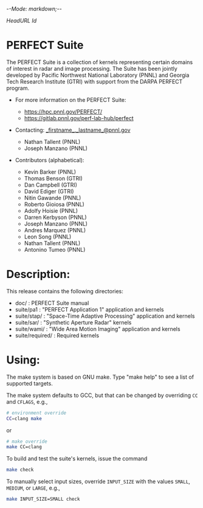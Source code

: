 -*-Mode: markdown;-*-

$HeadURL$
$Id$

PERFECT Suite
=============================================================================

The PERFECT Suite is a collection of kernels representing certain
domains of interest in radar and image processing.  The Suite has been
jointly developed by Pacific Northwest National Laboratory (PNNL) and
Georgia Tech Research Institute (GTRI) with support from the DARPA
PERFECT program.

* For more information on the PERFECT Suite:
  - https://hpc.pnnl.gov/PERFECT/
  - https://gitlab.pnnl.gov/perf-lab-hub/perfect


* Contacting: _firstname_._lastname_@pnnl.gov
  - Nathan Tallent (PNNL)
  - Joseph Manzano (PNNL)


* Contributors (alphabetical):
  - Kevin Barker (PNNL)
  - Thomas Benson (GTRI)
  - Dan Campbell (GTRI)
  - David Ediger (GTRI)
  - Nitin Gawande (PNNL)
  - Roberto Gioiosa (PNNL)
  - Adolfy Hoisie (PNNL)
  - Darren Kerbyson (PNNL)
  - Joseph Manzano (PNNL)
  - Andres Marquez (PNNL)
  - Leon Song (PNNL)
  - Nathan Tallent (PNNL)
  - Antonino Tumeo (PNNL)


Description:
=============================================================================

This release contains the following directories:
- doc/            : PERFECT Suite manual
- suite/pa1       : "PERFECT Application 1" application and kernels
- suite/stap/     : "Space-Time Adaptive Processing" application and kernels
- suite/sar/      : "Synthetic Aperture Radar" kernels
- suite/wami/     : "Wide Area Motion Imaging" application and kernels
- suite/required/ : Required kernels


Using:
=============================================================================

The make system is based on GNU make.  Type "make help" to see a list of
supported targets.

The make system defaults to GCC, but that can be changed by overriding
`CC` and `CFLAGS`, e.g.,
  ```sh
  # environment override
  CC=clang make
  ```
or
  ```sh
  # make override
  make CC=clang
  ```

To build and test the suite's kernels, issue the command
  ```sh
  make check
  ```
To manually select input sizes, override `INPUT_SIZE` with the values
`SMALL`, `MEDIUM`, or `LARGE`, e.g.,
  ```sh
  make INPUT_SIZE=SMALL check
  ```



